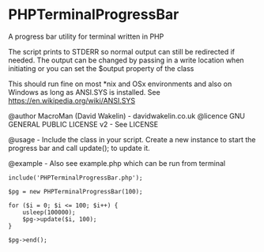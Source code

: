 # PHPTerminalProgressBar
A progress bar utility for terminal written in PHP

The script prints to STDERR so normal output can still be redirected if needed.
The output can be changed by passing in a write location when initiating or you can set the $output property of the class

This should run fine on most *nix and OSx environments and also on Windows as long as ANSI.SYS is installed. See https://en.wikipedia.org/wiki/ANSI.SYS

@author MacroMan (David Wakelin) - davidwakelin.co.uk
@licence GNU GENERAL PUBLIC LICENSE v2 - See LICENSE

@usage - Include the class in your script. Create a new instance to start the progress bar and call update(); to update it.

@example - Also see example.php which can be run from terminal
```
include('PHPTerminalProgressBar.php');

$pg = new PHPTerminalProgressBar(100);

for ($i = 0; $i <= 100; $i++) {
	usleep(100000);
	$pg->update($i, 100);
}

$pg->end();
````
